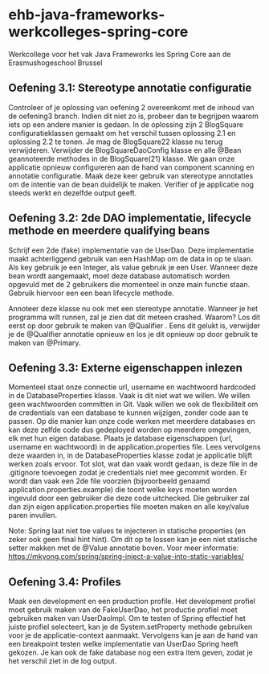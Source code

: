# ehb-java-frameworks-werkcolleges-spring-core
Werkcollege voor het vak Java Frameworks les Spring Core aan de Erasmushogeschool Brussel

## Oefening 3.1: Stereotype annotatie configuratie

Controleer of je oplossing van oefening 2 overeenkomt met de inhoud van de oefening3 branch. Indien dit niet zo is, probeer dan te begrijpen waarom iets op een andere manier is gedaan. In de oplossing zijn 2 BlogSquare configuratieklassen gemaakt om het verschil tussen oplossing 2.1 en oplossing 2.2 te tonen. Je mag de BlogSquare22 klasse nu terug verwijderen. Verwijder  de BlogSquareDaoConfig klasse en alle @Bean geannoteerde methodes in de BlogSquare(21) klasse. We gaan onze applicatie opnieuw configureren aan de hand van component scanning en annotatie configuratie. Maak deze keer gebruik van stereotype annotaties om de intentie van de bean duidelijk te maken.
Verifier of je applicatie nog steeds werkt en dezelfde output geeft. 

## Oefening 3.2: 2de DAO implementatie, lifecycle methode en meerdere qualifying beans
Schrijf een 2de (fake) implementatie van de UserDao. Deze implementatie maakt achterliggend gebruik van een HashMap om de data in op te slaan. Als key gebruik je een Integer, als value gebruik je een User. Wanneer deze bean wordt aangemaakt, moet deze database automatisch worden opgevuld met de 2 gebruikers die momenteel in onze main functie staan. Gebruik hiervoor een een bean lifecycle methode.
 
Annoteer deze klasse nu ook met een stereotype annotatie. Wanneer je het programma wilt runnen, zal je zien dat dit meteen crashed. Waarom? Los dit eerst op door gebruik te maken van @Qualifier . Eens dit gelukt is, verwijder je de @Qualifier annotatie opnieuw en los je dit opnieuw op door gebruik te maken van @Primary. 

## Oefening 3.3: Externe eigenschappen inlezen
Momenteel staat onze connectie url, username en wachtwoord hardcoded in de DatabaseProperties klasse. Vaak is dit niet wat we willen. We willen geen wachtwoorden committen in Git. Vaak willen we ook de flexibiliteit om de credentials van een database te kunnen wijzigen, zonder code aan te passen. Op die manier kan onze code werken met meerdere databases en kan deze zelfde code dus gedeployed worden op meerdere omgevingen, elk met hun eigen database. Plaats je database eigenschappen (url, username en wachtwoord) in de application.properties file. Lees vervolgens deze waarden in, in de DatabaseProperties klasse zodat je applicatie blijft werken zoals ervoor. Tot slot, wat dan vaak wordt gedaan, is deze file in de .gitignore toevoegen zodat je credentials niet mee gecommit worden. Er wordt dan vaak een 2de file voorzien (bijvoorbeeld genaamd application.properties.example) die toont welke keys moeten worden ingevuld door een gebruiker die deze code uitchecked. Die gebruiker zal dan zijn eigen application.properties file moeten maken en alle key/value paren invullen. 

Note: Spring laat niet toe values te injecteren in statische properties (en zeker ook geen final hint hint). Om dit op te lossen kan je een niet statische setter makken met de @Value annotatie boven. Voor meer informatie: https://mkyong.com/spring/spring-inject-a-value-into-static-variables/

## Oefening 3.4: Profiles
Maak een development en een production profile. Het development profiel moet gebruik maken van de FakeUserDao, het productie profiel moet gebruiken maken van UserDaoImpl. Om te testen of Spring effectief het juiste profiel selecteert, kan je de System.setProperty methode gebruiken voor je de applicatie-context aanmaakt. Vervolgens kan je aan de hand van een breakpoint testen welke implementatie van UserDao Spring heeft gekozen. Je kan ook de fake database nog een extra item geven, zodat je het verschil ziet in de log output.
